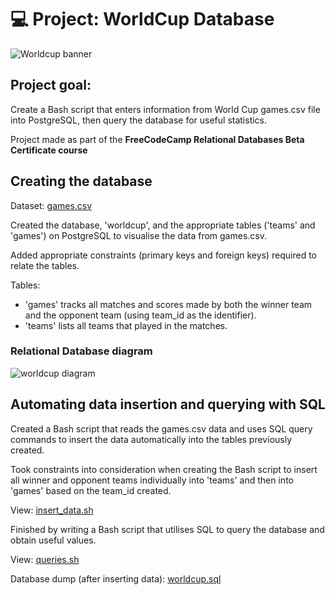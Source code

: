 # 💻 Project: WorldCup Database 

![Worldcup banner](https://user-images.githubusercontent.com/14070187/221978043-25c0ed73-0a98-45fd-b759-943f9199ddeb.png)


## Project goal: 
Create a Bash script that enters information from World Cup games.csv file into PostgreSQL, then query the database for useful statistics.

Project made as part of the <b> FreeCodeCamp Relational Databases Beta Certificate course </b>


## Creating the database

Dataset:  <a href="https://github.com/kolipoki/fcc_world-cup-database-project/blob/main/games.csv"> games.csv </a>

Created the database, 'worldcup', and the appropriate tables ('teams' and 'games') on PostgreSQL to visualise the data from games.csv.

Added appropriate constraints (primary keys and foreign keys) required to relate the tables.

Tables:
- 'games' tracks all matches and scores made by both the winner team and the opponent team (using team_id as the identifier).
- 'teams' lists all teams that played in the matches.

### Relational Database diagram
![worldcup diagram](https://user-images.githubusercontent.com/14070187/221978410-adfa7ad7-483e-4d49-acb3-fd9857b838e8.PNG)

## Automating data insertion and querying with SQL
Created a Bash script that reads the games.csv data and uses SQL query commands to insert the data automatically into the tables previously created.

Took constraints into consideration when creating the Bash script to insert all winner and opponent teams individually into 'teams' and then into 'games' based on the team_id created.

View: <a href="https://github.com/kolipoki/fcc_world-cup-database-project/blob/main/insert_data.sh"> insert_data.sh
  </a>
  
Finished by writing a Bash script that utilises SQL to query the database and obtain useful values.

View: <a href="https://github.com/kolipoki/fcc_world-cup-database-project/blob/main/queries.sh"> queries.sh
  </a>

Database dump (after inserting data): <a href="https://github.com/kolipoki/fcc_world-cup-database-project/blob/main/worldcup.sql"> worldcup.sql </a>
